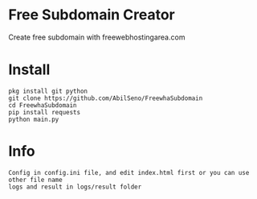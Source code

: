 # Free Subdomain Creator
Create free subdomain with freewebhostingarea.com
# Install
```
pkg install git python
git clone https://github.com/AbilSeno/FreewhaSubdomain
cd FreewhaSubdomain
pip install requests
python main.py
```
# Info
```
Config in config.ini file, and edit index.html first or you can use other file name
logs and result in logs/result folder
```
